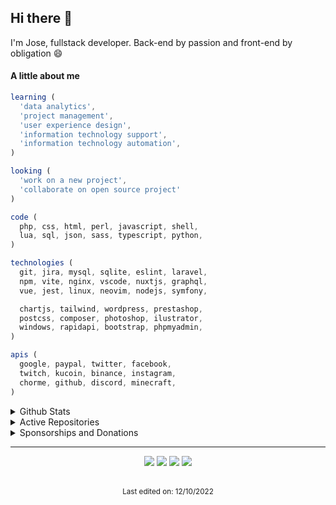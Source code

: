 <!-- Feel free to fork or copy me profile README, I don't mind! -->

## Hi there 👋

I'm Jose, fullstack developer. Back-end by passion and front-end by obligation 😄

#### A little about me

```javascript
learning (
  'data analytics',
  'project management',
  'user experience design',
  'information technology support',
  'information technology automation',
)

looking (
  'work on a new project',
  'collaborate on open source project'
)

code (
  php, css, html, perl, javascript, shell,
  lua, sql, json, sass, typescript, python,
)

technologies (
  git, jira, mysql, sqlite, eslint, laravel,
  npm, vite, nginx, vscode, nuxtjs, graphql,
  vue, jest, linux, neovim, nodejs, symfony,

  chartjs, tailwind, wordpress, prestashop,
  postcss, composer, photoshop, ilustrator,
  windows, rapidapi, bootstrap, phpmyadmin,
)

apis (
  google, paypal, twitter, facebook,
  twitch, kucoin, binance, instagram,
  chorme, github, discord, minecraft,
)
```

<details name="sponsor">
  <summary>Github Stats</summary><br/>
  <a href="https://github.com/anuraghazra/github-readme-stats">
    <img width="412.5" src="https://github-readme-stats.vercel.app/api?username=josantonius&theme=tokyonight&hide_border=true&include_all_commits=true&show_icons=false&count_private=true">
  </a>

  <a href="https://github.com/anuraghazra/github-readme-stats">
    <img width="412.5" src="https://github-readme-streak-stats.herokuapp.com/?user=josantonius&theme=tokyonight&hide_border=true">
  </a>

  <a href="https://github.com/anuraghazra/github-readme-stats">
    <img width="412.5" src="https://github-readme-stats.vercel.app/api/top-langs/?username=josantonius&layout=compact&theme=tokyonight&langs_count=10&hide_border=true&include_all_commits=true&card_width=320&hide=jupyter%20notebook,markdown,svg">
  </a>
</details>

<details>
  <summary>Active Repositories</summary><br/>
  <a href="https://github.com/josantonius/php-session">
    <img width="412.5" src="https://github-readme-stats.vercel.app/api/pin?username=josantonius&repo=php-session&theme=tokyonight&hide_border=true">
  </a>
  <a href="https://github.com/josantonius/php-hook">
    <img width="412.5" src="https://github-readme-stats.vercel.app/api/pin?username=josantonius&repo=php-hook&theme=tokyonight&hide_border=true">
  </a>
  <a href="https://github.com/josantonius/php-cookie">
    <img width="412.5" src="https://github-readme-stats.vercel.app/api/pin?username=josantonius&repo=php-cookie&theme=tokyonight&hide_border=true">
  </a>
  <a href="https://github.com/josantonius/php-url">
    <img width="412.5" src="https://github-readme-stats.vercel.app/api/pin?username=josantonius&repo=php-url&theme=tokyonight&hide_border=true">
  </a>
  <a href="https://github.com/josantonius/php-mime-type">
    <img width="412.5" src="https://github-readme-stats.vercel.app/api/pin?username=josantonius&repo=php-mime-type&theme=tokyonight&hide_border=true">
  </a>
  <a href="https://github.com/josantonius/php-error-handler">
    <img width="412.5" src="https://github-readme-stats.vercel.app/api/pin?username=josantonius&repo=php-error-handler&theme=tokyonight&hide_border=true">
  </a>
  <a href="https://github.com/josantonius/php-asset">
    <img width="412.5" src="https://github-readme-stats.vercel.app/api/pin?username=josantonius&repo=php-asset&theme=tokyonight&hide_border=true">
  </a>
  <a href="https://github.com/josantonius/php-http-status-code">
    <img width="412.5" src="https://github-readme-stats.vercel.app/api/pin?username=josantonius&repo=php-http-status-code&theme=tokyonight&hide_border=true">
  </a>
  <a href="https://github.com/josantonius/php-json">
    <img width="412.5" src="https://github-readme-stats.vercel.app/api/pin?username=josantonius&repo=php-json&theme=tokyonight&hide_border=true">
  </a>
  <a href="https://github.com/josantonius/php-language-code">
    <img width="412.5" src="https://github-readme-stats.vercel.app/api/pin?username=josantonius&repo=php-language-code&theme=tokyonight&hide_border=true">
  </a>
  <a href="https://github.com/josantonius/php-exception-handler">
    <img width="412.5" src="https://github-readme-stats.vercel.app/api/pin?username=josantonius&repo=php-exception-handler&theme=tokyonight&hide_border=true">
  </a>
  <a href="https://github.com/josantonius/php-minecraft-server-player-stat">
    <img width="412.5" src="https://github-readme-stats.vercel.app/api/pin?username=josantonius&repo=php-minecraft-server-player-stat&theme=tokyonight&hide_border=true">
  </a>
</details>

<details name="contact">
  <summary>Sponsorships and Donations</summary><br/>
  <a href = "https://paypal.me/Josantonius"><img src="https://img.shields.io/badge/-Paypal-21262d?style=for-the-badge&logo=xxx&logoColor=24292f" target="_blank"></a>
  <a href = "https://www.buymeacoffee.com/josantonius"><img src="https://img.shields.io/badge/-Buy_me_a_coffee-21262d?style=for-the-badge&logo=xxx&logoColor=24292f" target="_blank"></a>
  <a href="https://github.com/sponsors/josantonius" target="_blank"><img src="https://img.shields.io/badge/-GitHub Sponsor-21262d?style=for-the-badge&logo=xxx&logoColor=24292f" target="_blank"></a><br/><br/>

  <img src="https://img.shields.io/badge/-Bitcoin-21262d?style=for-the-badge&logo=xxx&logoColor=24292f" target="_blank">

  ```
  3A32XuiuxNK4zz2nh1TkbGQd2LKUfGzjTu
  ```

  <img src="https://img.shields.io/badge/-Ethereum-21262d?style=for-the-badge&logo=xxx&logoColor=24292f" target="_blank">

  ```
  0xEbCf8d029eAbd83542682CC02696d82df03766D8
  ```

  ![](https://komarev.com/ghpvc/?username=josantonius&style=flat-square&color=21262d&label=VIEWS)
</details>

----

<div align="center">
  <a href="https://discord.gg/BvEk3PAy" target="_blank"><img src="https://img.shields.io/badge/-Discord-21262d?style=for-the-badge&logo=discsord&logoColor=24292f" target="_blank"></a>
 <a href="https://t.me/Josantonius" target="_blank"><img src="https://img.shields.io/badge/-Telegram-21262d?style=for-the-badge&logo=telesgram&logoColor=24292f" target="_blank"></a>
  <a href = "https://github.com/josantonius"><img src="https://img.shields.io/badge/-Twitter-21262d?style=for-the-badge&logo=xxx&logoColor=24292f" target="_blank"></a>
  <a href="https://github.com/josantonius" target="_blank"><img src="https://img.shields.io/badge/-LinkedIn-21262d?style=for-the-badge&logo=xxx&logoColor=24292f" target="_blank"></a><br/><br/>

<sup>Last edited on: 12/10/2022</sup>

</div>
